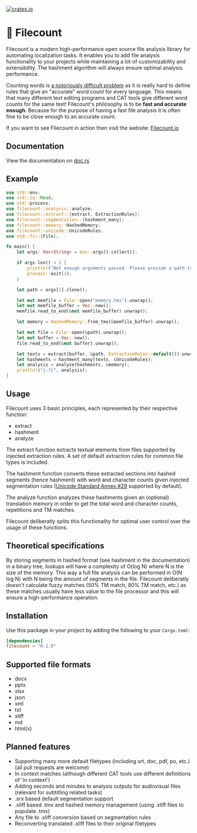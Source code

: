 [![crates.io](https://img.shields.io/crates/v/filecount.svg)](https://crates.io/crates/filecount)

# 🧛 Filecount
Filecount is a modern high-performance open source file analysis library for automating localization tasks. It enables you to add file analysis functionality to your projects while maintaining a lot of customizability and extensibility. The hashment algorithm will always ensure optimal analysis performance.

Counting words is [a notoriously difficult problem](https://thehappybeavers.com/blog/why-word-count-differ-programs/) as it is really hard to define rules that give an "accurate" word count for every language. This means that many different text editing programs and CAT tools give different word counts for the same text! Filecount's philosophy is to be **fast and accurate enough**. Because for the purpose of having a fast file analysis it is often fine to be close enough to an accurate count.

If you want to see Filecount in action then visit the website: [Filecount.io](https://filecount.io/)

## Documentation
View the documentation on [doc.rs](https://docs.rs/filecount/0.1.0/filecount/)

## Example
```rust
use std::env;
use std::io::Read;
use std::process;
use filecount::analysis::analyze;
use filecount::extract::{extract, ExtractionRules};
use filecount::segmentation::{hashment_many};
use filecount::memory::HashedMemory;
use filecount::unicode::UnicodeRules;
use std::fs::{File};

fn main() {
    let args: Vec<String> = env::args().collect();

    if args.len() < 2 {
        println!("Not enough arguments passed. Please provide a path to a file or folder");
        process::exit(1);
    }

    let path = args[1].clone();

    let mut memfile = File::open("memory.tmx").unwrap();
    let mut memfile_buffer = Vec::new();
    memfile.read_to_end(&mut memfile_buffer).unwrap();  

    let memory = HashedMemory::from_tmx(&memfile_buffer).unwrap();

    let mut file = File::open(&path).unwrap();
    let mut buffer = Vec::new();
    file.read_to_end(&mut buffer).unwrap();  

    let texts = extract(buffer, &path, ExtractionRules::default()).unwrap();
    let hashments = hashment_many(texts, &UnicodeRules);
    let analysis = analyze(hashments, &memory);
    println!("{:?}", analysis);       
}
```

## Usage
Filecount uses 3 basic principles, each represented by their respective function:
- extract
- hashment
- analyze

The extract function extracts textual elements from files supported by injected extraction rules. A set of default extraction rules for common file types is included.

The hashment function converts these extracted sections into hashed segments (hence hashment) with word and character counts given injected segmentation rules ([Unicode Standard Annex #29](http://www.unicode.org/reports/tr29/) supported by default).

The analyze function analyzes these hashments given an (optional) translation memory in order to get the total word and character counts, repetitions and TM matches.

Filecount deliberatly splits this functionality for optimal user control over the usage of these functions.

## Theoretical specifications
By storing segments in hashed format (see hashment in the documentation) in a binary tree, lookups will have a complexity of O(log N) where N is the size of the memory. This way a full file analysis can be performed in O(N log N) with N being the amount of segments in the file. Filecount deliberatly doesn't calculate fuzzy matches (50% TM match, 80% TM match, etc.) as these matches usually have less value to the file processor and this will ensure a high-performance operation. 

## Installation
Use this package in your project by adding the following
to your `Cargo.toml`:

```toml
[dependencies]
filecount = "0.1.0"
```

## Supported file formats
- docx
- pptx
- xlsx
- json
- xml
- txt
- xliff
- md
- html(x)

## Planned features
- Supporting many more default filetypes (including srt, doc, pdf, po, etc.) (all pull requests are welcome)
- In context matches (although different CAT tools use different definitions of 'in context')
- Adding seconds and minutes to analysis outputs for audiovisual files (relevant for subtitling related tasks)
- .srx based default segmentation support
- .xliff based .tmx and hashed memory management (using .xliff files to populate .tmx)
- Any file to .xliff conversion based on segmentation rules
- Reconverting translated .xliff files to their original filetypes